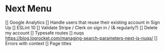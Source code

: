# Next Menu

[] Google Analytics
[] Handle users that reuse their existing account in Sign Up 
[] ESLint 10
[] Validate Stripe / Clerk on sign in / (& regularly?)
[] Delete my account
[] Typesafe routes
[] nuqs https://blog.logrocket.com/managing-search-parameters-next-js-nuqs/
[] Errors with context
[] Page titles